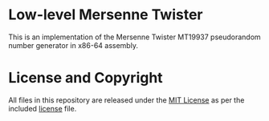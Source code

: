 # Low-level Mersenne Twister

This is an implementation of the Mersenne Twister MT19937 pseudorandom number generator in x86-64 assembly.

# License and Copyright

All files in this repository are released under the [MIT License](https://mit-license.org) as per the included [license](https://github.com/jolejarz/x86-64-mt19937/blob/main/LICENSE.txt) file.
